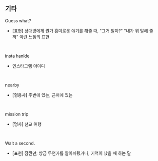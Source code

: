 ## 기타

Guess what?
- [표현] 상대방에게 뭔가 흥미로운 얘기를 해줄 때, "그거 알아?" "내가 뭐 말해 줄까" 이런 느낌의 표현

<br>

insta hanlde
- 인스타그램 아이디

<br>

nearby
- [형용사] 주변에 있는, 근처에 있는

<br>

mission trip
- [명사] 선교 여행

<br>

Wait a second.
- [표현] 잠깐만; 방금 무언가를 알아차렸거나, 기억이 났을 때 하는 말
